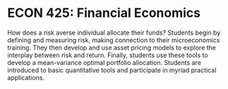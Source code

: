 # ECON 425: Financial Economics

How does a risk averse individual allocate their funds? Students begin by defining and measuring risk, making connection to their microeconomics training. They then develop and use asset pricing models to explore the interplay between risk and return. Finally, students use these tools to develop a mean-variance optimal portfolio allocation. Students are introduced to basic quantitative tools and participate in myriad practical applications.